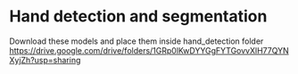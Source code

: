 # Hand detection and segmentation

Download these models and place them inside hand_detection folder
https://drive.google.com/drive/folders/1GRp0lKwDYYGgFYTGovvXlH77QYNXyjZh?usp=sharing

